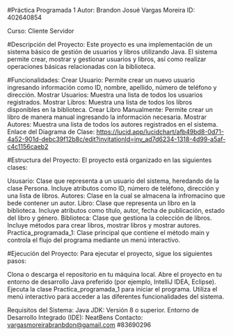 #Práctica Programada 1
Autor:
Brandon Josué Vargas Moreira
ID: 402640854

Curso:
Cliente Servidor

#Descripción del Proyecto:
Este proyecto es una implementación de un sistema básico de gestión de usuarios y libros utilizando Java. El sistema permite crear, mostrar y gestionar usuarios y libros, así como realizar operaciones básicas relacionadas con la biblioteca.

#Funcionalidades:
Crear Usuario: Permite crear un nuevo usuario ingresando información como ID, nombre, apellido, número de teléfono y dirección.
Mostrar Usuarios: Muestra una lista de todos los usuarios registrados.
Mostrar Libros: Muestra una lista de todos los libros disponibles en la biblioteca.
Crear Libro Manualmente: Permite crear un libro de manera manual ingresando la información necesaria.
Mostrar Autores: Muestra una lista de todos los autores registrados en el sistema.
Enlace del Diagrama de Clase: https://lucid.app/lucidchart/afb49bd8-0d71-4a52-901d-debc39f12b8c/edit?invitationId=inv_ad7d6234-1318-4d99-a5af-c4c1156caeb2

#Estructura del Proyecto:
El proyecto está organizado en las siguientes clases:

Ususario: Clase que representa a un usuario del sistema, heredando de la clase Persona. Incluye atributos como ID, número de teléfono, dirección y una lista de libros.
Autores: Clase en la cual se almacena la infromacino que bede contener un autor. 
Libro: Clase que representa un libro en la biblioteca. Incluye atributos como título, autor, fecha de publicación, estado del libro y género.
Biblioteca: Clase que gestiona la colección de libros. Incluye métodos para crear libros, mostrar libros y mostrar autores.
Practica_programada_1: Clase principal que contiene el método main y controla el flujo del programa mediante un menú interactivo.


#Ejecución del Proyecto:
Para ejecutar el proyecto, sigue los siguientes pasos:

Clona o descarga el repositorio en tu máquina local.
Abre el proyecto en tu entorno de desarrollo Java preferido (por ejemplo, IntelliJ IDEA, Eclipse).
Ejecuta la clase Practica_programada_1 para iniciar el programa.
Utiliza el menú interactivo para acceder a las diferentes funcionalidades del sistema.


Requisitos del Sistema:
Java JDK: Versión 8 o superior.
Entorno de Desarrollo Integrado (IDE): NeatBens
Contacto: vargasmoreirabranbdon@gamail.com   #83690296
